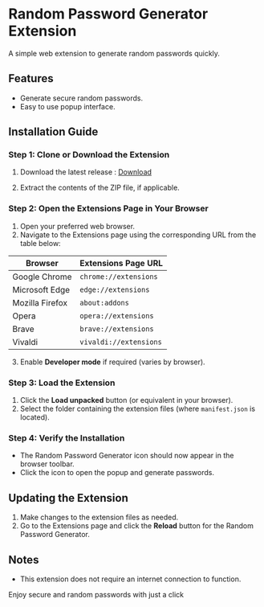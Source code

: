 # Random Password Generator Extension

A simple web extension to generate random passwords quickly.

## Features
- Generate secure random passwords.
- Easy to use popup interface.

## Installation Guide         

### Step 1: Clone or Download the Extension
1. Download the latest release :
[Download](https://github.com/Novalexdroid/password-generator-extension/releases)
   
3. Extract the contents of the ZIP file, if applicable.

### Step 2: Open the Extensions Page in Your Browser
1. Open your preferred web browser.
2. Navigate to the Extensions page using the corresponding URL from the table below:

| Browser          | Extensions Page URL              |
|------------------|----------------------------------|
| Google Chrome    | `chrome://extensions`           |
| Microsoft Edge   | `edge://extensions`             |
| Mozilla Firefox  | `about:addons`                  |
| Opera            | `opera://extensions`            |
| Brave            | `brave://extensions`            |
| Vivaldi          | `vivaldi://extensions`          |

3. Enable **Developer mode** if required (varies by browser).

### Step 3: Load the Extension
1. Click the **Load unpacked** button (or equivalent in your browser).
2. Select the folder containing the extension files (where `manifest.json` is located).

### Step 4: Verify the Installation
- The Random Password Generator icon should now appear in the browser toolbar.
- Click the icon to open the popup and generate passwords.

## Updating the Extension
1. Make changes to the extension files as needed.
2. Go to the Extensions page and click the **Reload** button for the Random Password Generator.

## Notes
- This extension does not require an internet connection to function.

Enjoy secure and random passwords with just a click
